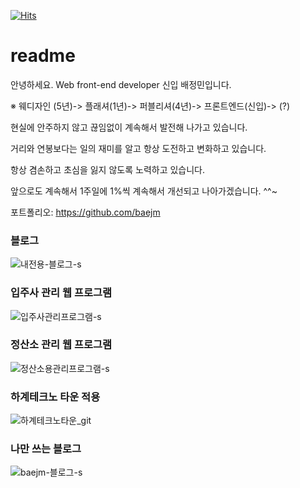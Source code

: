  
  [![Hits](https://hits.seeyoufarm.com/api/count/incr/badge.svg?url=https%3A%2F%2Fgithub.com%2Fgjbae1212%2Fhit-counter)](https://hits.seeyoufarm.com)
  
  

# readme

안녕하세요. Web front-end developer 신입 배정민입니다. <br>

※ 웨디자인 (5년)-> 플래셔(1년)-> 퍼블리셔(4년)-> 프론트엔드(신입)-> (?)

현실에 안주하지 않고 끊임없이 계속해서 발전해 나가고 있습니다.

거리와 연봉보다는 일의 재미를 알고 항상 도전하고 변화하고 있습니다.

항상 겸손하고 초심을 잃지 않도록 노력하고 있습니다.

앞으로도 계속해서 1주일에 1%씩 계속해서 개선되고 나아가겠습니다. ^^~

포트폴리오: https://github.com/baejm

### 블로그
![내전용-블로그-s](https://user-images.githubusercontent.com/35725338/113388867-f26ef680-93c9-11eb-92d7-c50dfd810471.gif)


### 입주사 관리 웹 프로그램
![입주사관리프로그램-s](https://user-images.githubusercontent.com/35725338/113389298-bf793280-93ca-11eb-8fc7-ea5f0418453c.gif)


### 정산소 관리 웹 프로그램
![정산소용관리프로그램-s](https://user-images.githubusercontent.com/35725338/113389512-21399c80-93cb-11eb-8c7d-539b3d731547.gif)


### 하계테크노 타운 적용
![하계테크노타운_git](https://user-images.githubusercontent.com/35725338/113389758-8a211480-93cb-11eb-9624-736cb8e4c9bb.gif)


### 나만 쓰는 블로그
![baejm-블로그-s](https://user-images.githubusercontent.com/35725338/113388629-8c826f00-93c9-11eb-88eb-479896ab0045.gif)


